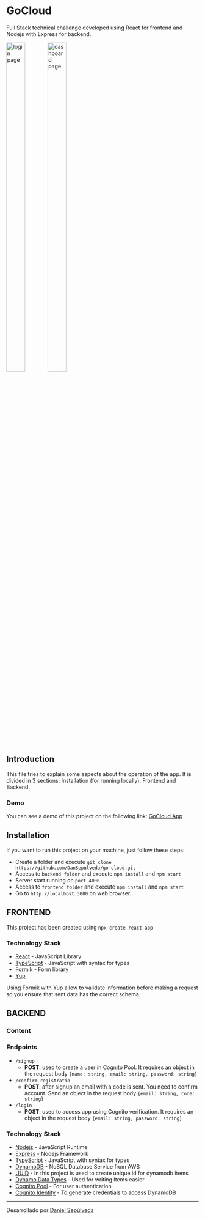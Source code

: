 # GoCloud

Full Stack technical challenge developed using React for frontend and Nodejs with Express for backend.

<div style="display: inline-block">
    <img src="https://i.ibb.co/3BVqgVy/login.png" alt="login page" width="47%"/>
    <img src="https://i.ibb.co/cvtBZNB/dashboard.png" alt="dashboard page" width="47%"/>
</div>

## Introduction

This file tries to explain some aspects about the operation of the app. It is divided in 3 sections: Installation (for running locally), Frontend and Backend.

### Demo

You can see a demo of this project on the following link: [GoCloud App](http://ec2-18-206-228-172.compute-1.amazonaws.com/)

## Installation

If you want to run this project on your machine, just follow these steps:

- Create a folder and execute `git clone https://github.com/DanSepulveda/go-cloud.git`
- Access to `backend folder` and execute `npm install` and `npm start`
- Server start running on `port 4000`
- Access to `frontend folder` and execute `npm install` and `npm start`
- Go to `http://localhost:3000` on web browser.

## FRONTEND

This project has been created using `npx create-react-app`

### Technology Stack
- [React](https://reactjs.org/) - JavaScript Library
- [TypeScript](https://www.typescriptlang.org/) - JavaScript with syntax for types
- [Formik](https://formik.org/) - Form library
- [Yup](https://github.com/jquense/yup)

Using Formik with Yup allow to validate information before making a request so you ensure that sent data has the correct schema.

## BACKEND

### Content

### Endpoints

- `/signup`
    - **POST**: used to create a user in Cognito Pool. It requires an object in the request body `{name: string, email: string, password: string}`
- `/confirm-registratio`
    - **POST**: after signup an email with a code is sent. You need to confirm account. Send an object in the request body `{email: string, code: string}`
- `/login`
    - **POST**: used to access app using Cognito verification. It requires an object in the request body `{email: string, password: string}`

### Technology Stack
- [Nodejs](https://nodejs.org/en/) - JavaScript Runtime
- [Express](https://expressjs.com/) - Nodejs Framework
- [TypeScript](https://www.typescriptlang.org/) - JavaScript with syntax for types
- [DynamoDB](https://docs.aws.amazon.com/dynamodb/) - NoSQL Database Service from AWS
- [UUID](https://www.npmjs.com/package/uuid) - In this project is used to create unique id for dynamodb items
- [Dynamo Data Types](https://www.npmjs.com/package/dynamodb-data-types) - Used for writing Items easier
- [Cognito Pool](https://docs.aws.amazon.com/cognito/latest/developerguide/cognito-user-identity-pools.html) - For user authentication
- [Cognito Identity](https://docs.aws.amazon.com/cognito/latest/developerguide/cognito-identity.html) - To generate credentials to access DynamoDB

---

Desarrollado por [Daniel Sepúlveda](https://github.com/DanSepulveda/)
